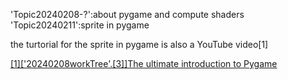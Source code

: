 'Topic20240208-?':about pygame and compute shaders
'Topic20240211':sprite in pygame

the turtorial for the sprite in pygame is also a YouTube video[1]

[[1]['20240208workTree'.[3]]The ultimate introduction to Pygame](https://www.youtube.com/watch?v=AY9MnQ4x3zk&list=PLrbMfgZRtJQGzj-J5D99nNhVCgjuIJ3K0)


